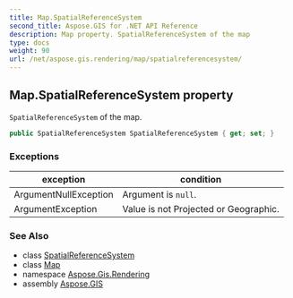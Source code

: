 ```yaml
---
title: Map.SpatialReferenceSystem
second_title: Aspose.GIS for .NET API Reference
description: Map property. SpatialReferenceSystem of the map
type: docs
weight: 90
url: /net/aspose.gis.rendering/map/spatialreferencesystem/
---
```

## Map.SpatialReferenceSystem property

`SpatialReferenceSystem` of the map.

```csharp
public SpatialReferenceSystem SpatialReferenceSystem { get; set; }
```

### Exceptions

| exception | condition |
| --- | --- |
| ArgumentNullException | Argument is `null`. |
| ArgumentException | Value is not Projected or Geographic. |

### See Also

* class [SpatialReferenceSystem](../../../aspose.gis.spatialreferencing/spatialreferencesystem/)
* class [Map](../)
* namespace [Aspose.Gis.Rendering](../../map/)
* assembly [Aspose.GIS](../../../)


